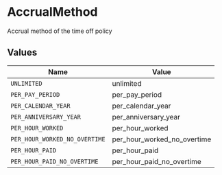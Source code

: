 # AccrualMethod

Accrual method of the time off policy


## Values

| Name                          | Value                         |
| ----------------------------- | ----------------------------- |
| `UNLIMITED`                   | unlimited                     |
| `PER_PAY_PERIOD`              | per_pay_period                |
| `PER_CALENDAR_YEAR`           | per_calendar_year             |
| `PER_ANNIVERSARY_YEAR`        | per_anniversary_year          |
| `PER_HOUR_WORKED`             | per_hour_worked               |
| `PER_HOUR_WORKED_NO_OVERTIME` | per_hour_worked_no_overtime   |
| `PER_HOUR_PAID`               | per_hour_paid                 |
| `PER_HOUR_PAID_NO_OVERTIME`   | per_hour_paid_no_overtime     |